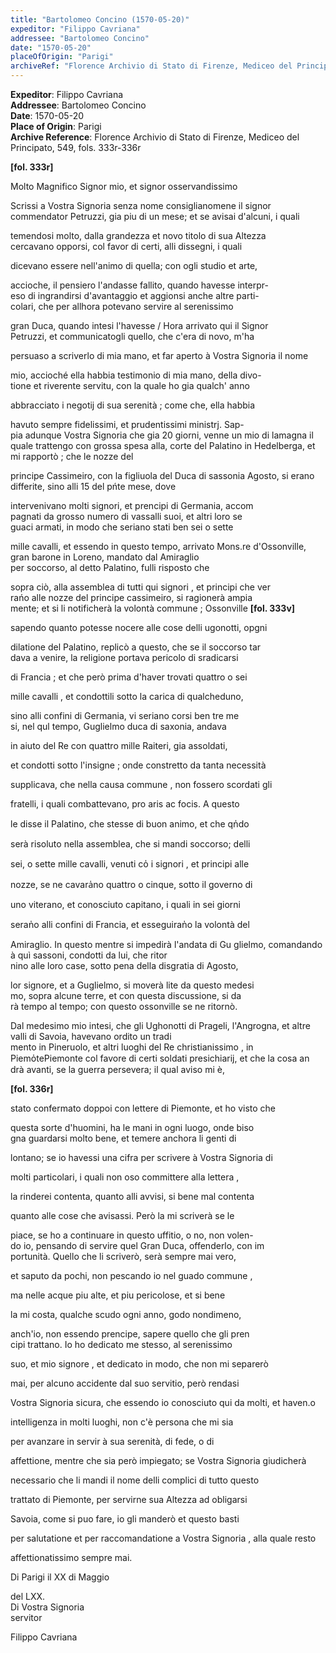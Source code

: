 ```yaml
---
title: "Bartolomeo Concino (1570-05-20)"
expeditor: "Filippo Cavriana"
addressee: "Bartolomeo Concino"
date: "1570-05-20"
placeOfOrigin: "Parigi"
archiveRef: "Florence Archivio di Stato di Firenze, Mediceo del Principato, 549, fols. 333r-336r"
---
```


**Expeditor**: Filippo Cavriana  
**Addressee**: Bartolomeo Concino  
**Date**: 1570-05-20  
**Place of Origin**: Parigi  
**Archive Reference**: Florence Archivio di Stato di Firenze, Mediceo del Principato, 549, fols. 333r-336r  


**[fol. 333r]**

Molto Magnifico Signor  mio, et signor osservandissimo 

  
Scrissi a Vostra Signoria  senza nome consiglianomene il signor commendator Petruzzi, gia piu di un mese; et se avisai d'alcuni, i quali 
            
temendosi molto, dalla grandezza et novo titolo di sua Altezza   
cercavano opporsi, col favor di certi, alli dissegni, i quali 
            
dicevano essere nell'animo di quella; con ogli studio et arte, 
            
accioche, il pensiero l'andasse fallito, quando havesse interpr-  
eso di ingrandirsi d'avantaggio et aggionsi anche altre parti-  
colari, che per allhora potevano servire al serenissimo 
            
gran Duca, quando  intesi l'havesse / Hora arrivato qui il Signor   
Petruzzi, et communicatogli  quello, che c'era di novo, m'ha 
            
persuaso a scriverlo di mia mano, et far aperto à Vostra Signoria  il nome 
            
mio, accioché ella habbia testimonio di mia mano, della divo-  
tione et riverente servitu, con  la quale ho gia qualch' anno 
            
abbracciato i negotij di sua serenità ; come che, ella habbia 
            
havuto sempre fidelissimi, et prudentissimi ministrj. Sap-  
pia adunque Vostra Signoria  che gia 20 giorni, venne un mio di lamagna il quale trattengo con  grossa spesa alla, corte del Palatino in Hedelberga, et mi rapportò ; che le nozze del 
            
principe Cassimeiro, con  la figliuola del Duca di sassonia Agosto, si erano differite, sino alli 15 del pńte mese, dove 
            
intervenivano molti signori, et prencipi di Germania, accom  
pagnati da grosso numero di vassalli suoi, et altri loro se  
guaci armati, in modo che seriano stati ben sei o sette 
            
mille cavalli, et essendo in questo tempo, arrivato Mons.re d'Ossonville, gran barone in Loreno, mandato dal Amiraglio  
per   soccorso, al detto Palatino, fulli risposto che 
            
sopra ciò, alla assemblea di tutti qui signori , et principi che ver  
rańo alle nozze del principe cassimeiro, si ragionerà ampia  
mente; et si li notificherà la volontà commune ; Ossonville
**[fol. 333v]**

  
sapendo quanto potesse nocere alle cose delli ugonotti, opgni 
            
dilatione del Palatino, replicò a questo, che se il soccorso tar  
dava a venire, la religione portava pericolo di sradicarsi 
            
di Francia ; et che però prima d'haver trovati quattro o sei 
            
mille cavalli , et condottili sotto la carica di qualcheduno, 
            
sino alli confini di Germania, vi seriano corsi ben tre me  
si, nel qul tempo, Guglielmo duca di saxonia, andava 
            
in aiuto del Re con quattro mille Raiteri, gia assoldati, 
            
et condotti sotto l'insigne ; onde constretto da tanta necessità 
            
supplicava, che nella causa commune , non  fossero scordati gli 
            
fratelli, i quali combattevano, pro aris ac focis. A questo 
            
le disse il Palatino, che stesse di buon animo, et che qn̍do 
            
serà risoluto nella assemblea, che si mandi soccorso; delli
            
sei, o sette mille cavalli, venuti co̍ i signori , et principi alle 
            
nozze, se ne cavara̍no quattro o cinque, sotto il governo di 
            
uno viterano, et conosciuto capitano, i quali in sei giorni 
            
seran̍o alli confini di Francia, et esseguiran̍o la volontà del
            
Amiraglio. In questo mentre si impedirà l'andata di Gu glielmo, comandando à quì sassoni, condotti da lui, che ritor  
nino alle loro case, sotto pena della disgratia di Agosto, 
            
lor signore, et a Guglielmo, si moverà lite da questo medesi  
mo, sopra alcune terre, et con questa discussione, si da  
rà tempo al tempo; con questo ossonville se ne ritornò.
        

  
Dal medesimo mio intesi, che gli Ughonotti di Prageli, l'Angrogna, et altre valli di Savoia, havevano ordito un tradi  
mento in Pineruolo, et altri luoghi del Re christianissimo , in Piemo̍tePiemonte col favore di certi soldati presichiarij, et che la cosa an  
drà avanti, se la guerra persevera; il qual aviso mi è,

          
**[fol. 336r]**

  
stato confermato doppoi con  lettere di Piemonte, et ho visto che 
            
questa sorte d'huomini, ha le mani in ogni luogo, onde biso  
gna guardarsi molto bene, et temere anchora li genti di 
            
lontano; se io havessi una cifra per scrivere à Vostra Signoria  di 
            
molti particolari, i quali non  oso committere alla lettera , 
            
la rinderei contenta, quanto alli avvisi, si bene mal contenta 
            
quanto alle cose che avisassi. Però la mi scriverà se le 
            
piace, se ho a continuare in questo uffitio, o no, non volen-  
do io, pensando di servire quel Gran Duca, offenderlo, con  im  
portunità. Quello che li scriverò, serà sempre mai vero, 
            
et saputo da pochi, non pescando io nel guado commune , 
            
ma nelle acque piu alte, et piu pericolose, et si bene 
            
la mi costa, qualche scudo ogni anno, godo nondimeno, 
            
anch'io, non  essendo prencipe, sapere quello che gli pren  
cipi trattano. Io ho dedicato me stesso, al serenissimo 
            
suo, et mio signore , et dedicato in modo, che non  mi separerò 
            
mai, per alcuno accidente dal suo servitio, però rendasi 
            
Vostra Signoria  sicura, che essendo io conosciuto qui da molti, et haven.o 
            
intelligenza in molti luoghi, non  c'è persona che mi sia 
            
per avanzare in servir à sua serenità, di fede, o di 
            
affettione, mentre che sia però impiegato; se Vostra Signoria  giudicherà 
            
necessario che li mandi il nome delli complici di tutto questo 
            
trattato di Piemonte, per servirne sua Altezza  ad obligarsi 
            
Savoia, come si puo fare, io gli manderò et questo basti 
            
per salutatione et per raccomandatione  a Vostra Signoria , alla quale resto 
            
affettionatissimo  sempre mai.
        

Di Parigi il XX di Maggio 
            
del LXX.  
Di Vostra Signoria   
servitor
            
Filippo Cavriana

